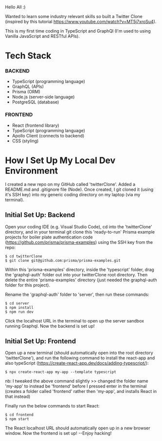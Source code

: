Hello All :)

Wanted to learn some industry relevant skills so built a Twitter Clone (inspired by this tutorial https://www.youtube.com/watch?v=MT5j7xroSu4).

This is my first time coding in TypeScript and GraphQl (I'm used to using Vanilla JavaScript and RESTful APIs).

# Tech Stack #

### BACKEND ###
- TypeScript (programming language)
- GraphQL (APIs)
- Prisma (ORM)
- Node.js (server-side language)
- PostgreSQL (database)

### FRONTEND ###
- React (frontend library)
- TypeScript (programming language)
- Apollo Client (connects to backend)
- CSS (styling)


# How I Set Up My Local Dev Environment #
I created a new repo on my GitHub called 'twitterClone'. Added a README.md and .gitignore file (Node). Once created, I git cloned it (using it's SSH key) into my generic coding directory on my laptop (via my terminal).

## Initial Set Up: Backend ##
Open your coding IDE (e.g. Visual Studio Code), cd into the 'twitterClone' directory, and in your terminal git clone this 'ready-to-run' Prisma example projects for boiler plate authentication code (https://github.com/prisma/prisma-examples) using the SSH key from the repo:

```
$ cd twitterClone
$ git clone git@github.com:prisma/prisma-examples.git
```

Within this 'prisma-examples' directory, inside the 'typescript' folder, drag the 'graphql-auth' folder out into your twitterClone root directory. Then delete the entire 'prisma-examples' directory (just needed the graphql-auth folder for this project).

Rename the 'graphql-auth' folder to 'server', then run these commands:

```
$ cd server
$ npm install
$ npm run dev
```

Click the localhost URL in the terminal to open up the server sandbox running Graphql. Now the backend is set up!

## Initial Set Up: Frontend ##
Open up a new terminal (should automatically open into the root directory 'twitterClone'), and run the following command to install the react-app and also typeScript (https://create-react-app.dev/docs/adding-typescript/):

```
$ npx create-react-app my-app --template typescript
```
nb: I tweaked the above command slightly >> changed the folder name 'my-app' to instead be 'frontend' before I pressed enter in the terminal (creates a folder called 'frontend' rather then 'my-app', and installs React in that instead)

Finally run the below commands to start React:

```
$ cd frontend
$ npm start
```

The React localhost URL should automatically open up in a new browser window. Now the frontend is set up! --Enjoy hacking!